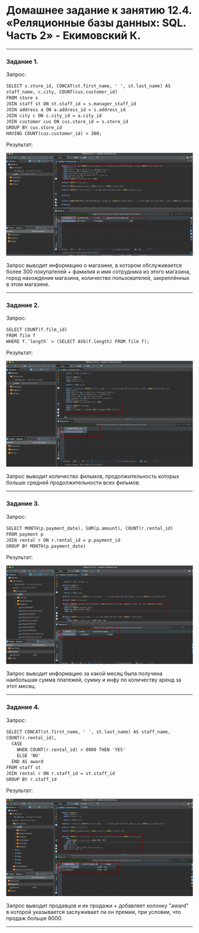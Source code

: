 # Домашнее задание к занятию 12.4. «Реляционные базы данных: SQL. Часть 2» - Екимовский К.

---

### Задание 1.

Запрос:
```
SELECT s.store_id, CONCAT(st.first_name, ' ', st.last_name) AS staff_name, c.city, COUNT(cus.customer_id) 
FROM store s
JOIN staff st ON st.staff_id = s.manager_staff_id 
JOIN address a ON a.address_id = s.address_id 
JOIN city c ON c.city_id = a.city_id
JOIN customer cus ON cus.store_id = s.store_id 
GROUP BY cus.store_id
HAVING COUNT(cus.customer_id) > 300;
```

Результат:

![alt text](https://github.com/konstantinekimovskii/sdb-11-homework/blob/main/12.4/img/1.png)

Запрос выводит информацию о магазине, в котором обслуживается более 300 покупателей + фамилия и имя сотрудника из этого магазина, город нахождения магазина, количество пользователей, закреплённых в этом магазине.

---

### Задание 2.

Запрос:
```
SELECT COUNT(f.film_id) 
FROM film f
WHERE f.`length` > (SELECT AVG(f.length) FROM film f);
```

Результат:

![alt text](https://github.com/konstantinekimovskii/sdb-11-homework/blob/main/12.4/img/2.png)

Запрос выводит количество фильмов, продолжительность которых больше средней продолжительности всех фильмов.

---

### Задание 3.

Запрос:
```
SELECT MONTH(p.payment_date), SUM(p.amount), COUNT(r.rental_id)
FROM payment p
JOIN rental r ON r.rental_id = p.payment_id 
GROUP BY MONTH(p.payment_date)
```

Результат:

![alt text](https://github.com/konstantinekimovskii/sdb-11-homework/blob/main/12.4/img/3.png)

Запрос выводит информацию за какой месяц была получена наибольшая сумма платежей, сумму и инфу по количеству аренд за этот месяц.


---

### Задание 4.

Запрос:
```
SELECT CONCAT(st.first_name, ' ', st.last_name) AS staff_name, COUNT(r.rental_id),
  CASE
    WHEN COUNT(r.rental_id) > 8000 THEN 'YES'
    ELSE 'NO'
  END AS award
FROM staff st
JOIN rental r ON r.staff_id = st.staff_id
GROUP BY r.staff_id
```

Результат:

![alt text](https://github.com/konstantinekimovskii/sdb-11-homework/blob/main/12.4/img/4.png)

Запрос выводит продавцов и их продажи + добавляет колонку "award" в которой указывается заслуживает ли он премии, при условии, что продаж больше 8000. 

----